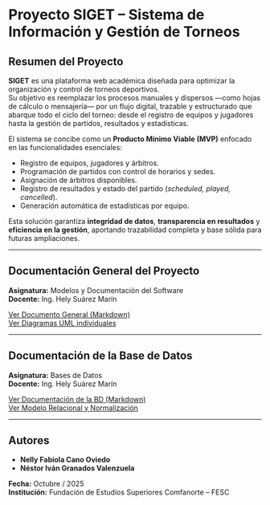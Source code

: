 # Proyecto SIGET – Sistema de Información y Gestión de Torneos

## Resumen del Proyecto
**SIGET** es una plataforma web académica diseñada para optimizar la organización y control de torneos deportivos.  
Su objetivo es reemplazar los procesos manuales y dispersos —como hojas de cálculo o mensajería— por un flujo digital, trazable y estructurado que abarque todo el ciclo del torneo: desde el registro de equipos y jugadores hasta la gestión de partidos, resultados y estadísticas.

El sistema se concibe como un **Producto Mínimo Viable (MVP)** enfocado en las funcionalidades esenciales:
- Registro de equipos, jugadores y árbitros.  
- Programación de partidos con control de horarios y sedes.  
- Asignación de árbitros disponibles.  
- Registro de resultados y estado del partido (*scheduled, played, cancelled*).  
- Generación automática de estadísticas por equipo.

Esta solución garantiza **integridad de datos**, **transparencia en resultados** y **eficiencia en la gestión**, aportando trazabilidad completa y base sólida para futuras ampliaciones.

---

## Documentación General del Proyecto
**Asignatura:** Modelos y Documentación del Software  
**Docente:** Ing. Hely Suárez Marín  

[Ver Documento General (Markdown)](./documentation/documentation_siget.md)  
[Ver Diagramas UML individuales](./uml/export/png/)  

---

## Documentación de la Base de Datos
**Asignatura:** Bases de Datos  
**Docente:** Ing. Hely Suárez Marín  

[Ver Documentación de la BD (Markdown)](./db/models/Modelo_ER.md)  
[Ver Modelo Relacional y Normalización](./db/models/Modelo_Relacional.md)

---

## Autores
- **Nelly Fabiola Cano Oviedo**  
- **Néstor Iván Granados Valenzuela**

**Fecha:** Octubre / 2025  
**Institución:** Fundación de Estudios Superiores Comfanorte – FESC  
